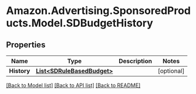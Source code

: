 # Amazon.Advertising.SponsoredProducts.Model.SDBudgetHistory

## Properties

Name | Type | Description | Notes
------------ | ------------- | ------------- | -------------
**History** | [**List&lt;SDRuleBasedBudget&gt;**](SDRuleBasedBudget.md) |  | [optional] 

[[Back to Model list]](../README.md#documentation-for-models) [[Back to API list]](../README.md#documentation-for-api-endpoints) [[Back to README]](../README.md)

